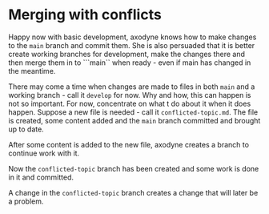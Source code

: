 # Merging with conflicts

Happy now with basic development, axodyne knows how to make changes to the ```main``` branch and commit them. She is also persuaded that it is better create working branches for development, make the changes there and then merge them in to ```main`` when ready - even if main has changed in the meantime.

There may come a time when changes are made to files in both ```main``` and a working branch - call it ```develop``` for now. Why and how, this can happen is not so important. For now, concentrate on what t do about it when it does happen. Suppose a new file is needed - call it ```conflicted-topic.md```. The file is created, some content added and the ```main``` branch committed and brought up to date.

After some content is added to the new file, axodyne creates a branch to continue work with it.

Now the ```conflicted-topic``` branch has been created and some work is done in it and committed.

A change in the ```conflicted-topic``` branch creates a change that will later be a problem.